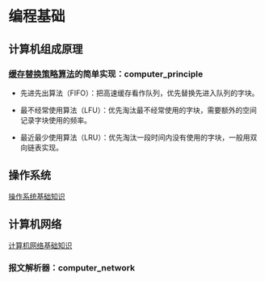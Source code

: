 # 编程基础

## 计算机组成原理

### [缓存替换策略算法](https://blog.xianglin.store/posts/%E8%AE%A1%E7%AE%97%E6%9C%BA%E7%BB%84%E6%88%90%E5%8E%9F%E7%90%86/#%E6%9B%BF%E6%8D%A2%E7%AD%96%E7%95%A5)的简单实现：computer_principle

* 先进先出算法（FIFO）：把高速缓存看作队列，优先替换先进入队列的字块。

* 最不经常使用算法（LFU）：优先淘汰最不经常使用的字块，需要额外的空间记录字块使用的频率。

* 最近最少使用算法（LRU）：优先淘汰一段时间内没有使用的字块，一般用双向链表实现。

## 操作系统

[操作系统基础知识](https://blog.xianglin.store/posts/%E6%93%8D%E4%BD%9C%E7%B3%BB%E7%BB%9F/)

## 计算机网络

[计算机网络基础知识](https://blog.xianglin.store/posts/%E8%AE%A1%E7%AE%97%E6%9C%BA%E7%BD%91%E7%BB%9C/)

### 报文解析器：computer_network
